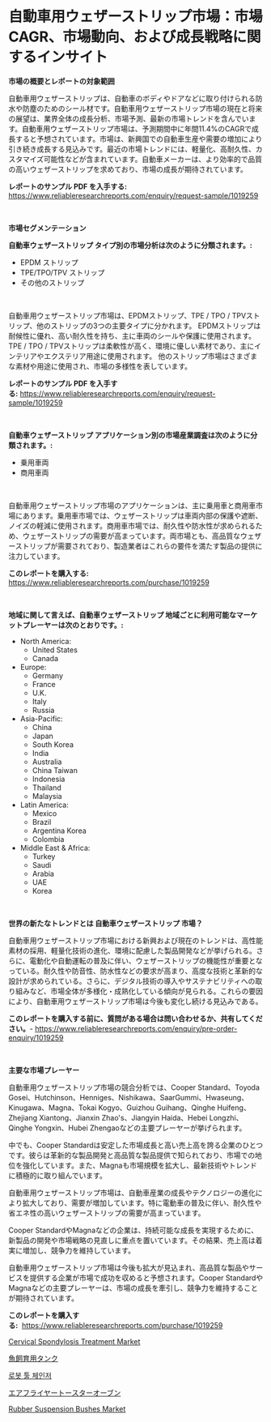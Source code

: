 <p><h1>自動車用ウェザーストリップ市場：市場CAGR、市場動向、および成長戦略に関するインサイト</h1></p><p><strong>市場の概要とレポートの対象範囲</strong></p>
<p><p>自動車用ウェザーストリップは、自動車のボディやドアなどに取り付けられる防水や防塵のためのシール材です。自動車用ウェザーストリップ市場の現在と将来の展望は、業界全体の成長分析、市場予測、最新の市場トレンドを含んでいます。自動車用ウェザーストリップ市場は、予測期間中に年間11.4%のCAGRで成長すると予想されています。市場は、新興国での自動車生産や需要の増加により引き続き成長する見込みです。最近の市場トレンドには、軽量化、高耐久性、カスタマイズ可能性などが含まれています。自動車メーカーは、より効率的で品質の高いウェザーストリップを求めており、市場の成長が期待されています。</p></p>
<p><strong>レポートのサンプル PDF を入手する:</strong> <a href="https://www.reliableresearchreports.com/enquiry/request-sample/1019259">https://www.reliableresearchreports.com/enquiry/request-sample/1019259</a></p>
<p>&nbsp;</p>
<p><strong>市場セグメンテーション</strong></p>
<p><strong>自動車ウェザーストリップ タイプ別の市場分析は次のように分類されます。:</strong></p>
<p><ul><li>EPDM ストリップ</li><li>TPE/TPO/TPV ストリップ</li><li>その他のストリップ</li></ul></p>
<p>&nbsp;</p>
<p><p>自動車用ウェザーストリップ市場は、EPDMストリップ、TPE / TPO / TPVストリップ、他のストリップの3つの主要タイプに分かれます。 EPDMストリップは耐候性に優れ、高い耐久性を持ち、主に車両のシールや保護に使用されます。 TPE / TPO / TPVストリップは柔軟性が高く、環境に優しい素材であり、主にインテリアやエクステリア用途に使用されます。 他のストリップ市場はさまざまな素材や用途に使用され、市場の多様性を表しています。</p></p>
<p><strong>レポートのサンプル PDF を入手する:</strong>&nbsp;<a href="https://www.reliableresearchreports.com/enquiry/request-sample/1019259">https://www.reliableresearchreports.com/enquiry/request-sample/1019259</a></p>
<p>&nbsp;</p>
<p><strong> 自動車ウェザーストリップ アプリケーション別の市場産業調査は次のように分類されます。:</strong></p>
<p><ul><li>乗用車両</li><li>商用車両</li></ul></p>
<p>&nbsp;</p>
<p><p>自動車用ウェザーストリップ市場のアプリケーションは、主に乗用車と商用車市場にあります。乗用車市場では、ウェザーストリップは車両内部の保護や遮断、ノイズの軽減に使用されます。商用車市場では、耐久性や防水性が求められるため、ウェザーストリップの需要が高まっています。両市場とも、高品質なウェザーストリップが需要されており、製造業者はこれらの要件を満たす製品の提供に注力しています。</p></p>
<p><strong>このレポートを購入する:</strong>&nbsp; <a href="https://www.reliableresearchreports.com/purchase/1019259">https://www.reliableresearchreports.com/purchase/1019259</a></p>
<p>&nbsp;</p>
<p><strong>地域に関して言えば、自動車ウェザーストリップ 地域ごとに利用可能なマーケットプレーヤーは次のとおりです。:</strong></p>
<p><ul>
    <li>
        North America:
        <ul>
            <li>United States</li>
            <li>Canada</li>
        </ul>
    </li>
    <li>
        Europe:
        <ul>
            <li>Germany</li>
            <li>France</li>
            <li>U.K.</li>
            <li>Italy</li>
            <li>Russia</li>
        </ul>
    </li>
    <li>
        Asia-Pacific:
        <ul>
            <li>China</li>
            <li>Japan</li>
            <li>South Korea</li>
            <li>India</li>
            <li>Australia</li>
            <li>China Taiwan</li>
            <li>Indonesia</li>
            <li>Thailand</li>
            <li>Malaysia</li>
        </ul>
    </li>
    <li>
        Latin America:
        <ul>
            <li>Mexico</li>
            <li>Brazil</li>
            <li>Argentina Korea</li>
            <li>Colombia</li>
        </ul>
    </li>
    <li>
        Middle East & Africa:
        <ul>
            <li>Turkey</li>
            <li>Saudi</li>
            <li>Arabia</li>
            <li>UAE</li>
            <li>Korea</li>
        </ul>
    </li>
    </ul></p>
<p>&nbsp;</p>
<p><strong>世界の新たなトレンドとは 自動車ウェザーストリップ 市場？</strong></p>
<p><p>自動車用ウェザーストリップ市場における新興および現在のトレンドは、高性能素材の採用、軽量化技術の進化、環境に配慮した製品開発などが挙げられる。さらに、電動化や自動運転の普及に伴い、ウェザーストリップの機能性が重要となっている。耐久性や防音性、防水性などの要求が高まり、高度な技術と革新的な設計が求められている。さらに、デジタル技術の導入やサステナビリティへの取り組みなど、市場全体が多様化・成熟化している傾向が見られる。これらの要因により、自動車用ウェザーストリップ市場は今後も変化し続ける見込みである。</p></p>
<p><strong>このレポートを購入する前に、質問がある場合は問い合わせるか、共有してください。</strong>- <a href="https://www.reliableresearchreports.com/enquiry/pre-order-enquiry/1019259">https://www.reliableresearchreports.com/enquiry/pre-order-enquiry/1019259</a></p>
<p>&nbsp;</p>
<p><strong>主要な市場プレーヤー</strong></p>
<p><p>自動車用ウェザーストリップ市場の競合分析では、Cooper Standard、Toyoda Gosei、Hutchinson、Henniges、Nishikawa、SaarGummi、Hwaseung、Kinugawa、Magna、Tokai Kogyo、Guizhou Guihang、Qinghe Huifeng、Zhejiang Xiantong、Jianxin Zhao's、Jiangyin Haida、Hebei Longzhi、Qinghe Yongxin、Hubei Zhengaoなどの主要プレーヤーが挙げられます。</p><p>中でも、Cooper Standardは安定した市場成長と高い売上高を誇る企業のひとつです。彼らは革新的な製品開発と高品質な製品提供で知られており、市場での地位を強化しています。また、Magnaも市場規模を拡大し、最新技術やトレンドに積極的に取り組んでいます。</p><p>自動車用ウェザーストリップ市場は、自動車産業の成長やテクノロジーの進化により拡大しており、需要が増加しています。特に電動車の普及に伴い、耐久性や省エネ性の高いウェザーストリップの需要が高まっています。</p><p>Cooper StandardやMagnaなどの企業は、持続可能な成長を実現するために、新製品の開発や市場戦略の見直しに重点を置いています。その結果、売上高は着実に増加し、競争力を維持しています。</p><p>自動車用ウェザーストリップ市場は今後も拡大が見込まれ、高品質な製品やサービスを提供する企業が市場で成功を収めると予想されます。Cooper StandardやMagnaなどの主要プレーヤーは、市場の成長を牽引し、競争力を維持することが期待されています。</p></p>
<p><strong>このレポートを購入する:</strong>&nbsp;&nbsp;<a href="https://www.reliableresearchreports.com/purchase/1019259">https://www.reliableresearchreports.com/purchase/1019259</a></p>
<p><p><a href="https://view.publitas.com/reportprime-1/cervical-spondylosis-treatment-market-size-and-examines-its-market-scope-with-a-primary-focus-on-growth-opportunities-and-forecasted-trends-spanning-from-2023-to-2030/">Cervical Spondylosis Treatment Market</a></p><p><a href="https://medium.com/@rudysimonis2023/2024%E5%B9%B4%E3%81%8B%E3%82%892031%E5%B9%B4%E3%81%BE%E3%81%A7%E3%81%AE%E6%9C%9F%E9%96%93%E3%81%AB%E4%BA%88%E6%B8%AC%E3%81%95%E3%82%8C%E3%82%8B-%E9%AD%9A%E3%81%AE%E9%A4%8A%E6%AE%96%E3%82%BF%E3%83%B3%E3%82%AF%E5%B8%82%E5%A0%B4%E5%88%86%E6%9E%90%E3%81%A8%E3%82%B5%E3%82%A4%E3%82%BA%E4%BA%88%E6%B8%AC-77324fab8970">魚飼育用タンク</a></p><p><a href="https://github.com/vs10l4sfg5c/Market-Research-Report-List-1/blob/main/5578429189775.md">로봇 툴 체인저</a></p><p><a href="https://github.com/cnnriuez22368/Market-Research-Report-List-1/blob/main/4812943189900.md">エアフライヤートースターオーブン</a></p><p><a href="https://gamy-alyssum-396.notion.site/Rubber-Suspension-Bushes-Market-Share-Market-New-Trends-Analysis-Report-By-Type-By-Application-B-0b41b036d08f4cf3aa652ab6971faa35">Rubber Suspension Bushes Market</a></p></p>